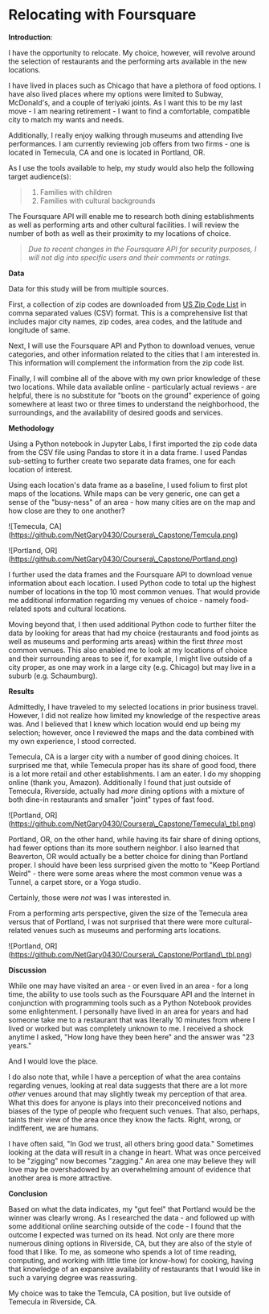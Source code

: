 # Relocating with Foursquare

**Introduction**:

I have the opportunity to relocate. My choice, however, will revolve
around the selection of restaurants and the performing arts available in
the new locations.

I have lived in places such as Chicago that have a plethora of food
options. I have also lived places where my options were limited to
Subway, McDonald's, and a couple of teriyaki joints. As I want this to
be my last move - I am nearing retirement - I want to find a
comfortable, compatible city to match my wants and needs.

Additionally, I really enjoy walking through museums and attending live
performances. I am currently reviewing job offers from two firms - one
is located in Temecula, CA and one is located in Portland, OR.

As I use the tools available to help, my study would also help the
following target audience(s):

> 1.  Families with children
> 2.  Families with cultural backgrounds

The Foursquare API will enable me to research both dining establishments
as well as performing arts and other cultural facilities. I will review
the number of both as well as their proximity to my locations of choice.

> *Due to recent changes in the Foursquare API for security purposes, I
> will not dig into specific users and their comments or ratings.*

**Data**

Data for this study will be from multiple sources.

First, a collection of zip codes are downloaded from [US Zip Code
List](www.uszipcodelist.com) in comma separated values (CSV) format.
This is a comprehensive list that includes major city names, zip codes,
area codes, and the latitude and longitude of same.

Next, I will use the Foursquare API and Python to download venues, venue
categories, and other information related to the cities that I am
interested in. This information will complement the information from the
zip code list.

Finally, I will combine all of the above with my own prior knowledge of
these two locations. While data available online - particularly actual
reviews - are helpful, there is no substitute for "boots on the ground"
experience of going somewhere at least two or three times to understand
the neighborhood, the surroundings, and the availability of desired
goods and services.

**Methodology**

Using a Python notebook in Jupyter Labs, I first imported the zip code
data from the CSV file using Pandas to store it in a data frame. I used
Pandas sub-setting to further create two separate data frames, one for
each location of interest.

Using each location's data frame as a baseline, I used folium to first
plot maps of the locations. While maps can be very generic, one can get
a sense of the "busy-ness" of an area - how many cities are on the map
and how close are they to one another?

!\[Temecula,
CA\](<a href="https://github.com/NetGary0430/Coursera_Capstone/Temcula.png" class="uri">https://github.com/NetGary0430/Coursera\_Capstone/Temcula.png</a>)

!\[Portland,
OR\](<a href="https://github.com/NetGary0430/Coursera_Capstone/Portland.png" class="uri">https://github.com/NetGary0430/Coursera\_Capstone/Portland.png</a>)

I further used the data frames and the Foursquare API to download venue
information about each location. I used Python code to total up the
highest number of locations in the top 10 most common venues. That would
provide me additional information regarding my venues of choice - namely
food-related spots and cultural locations.

Moving beyond that, I then used additional Python code to further filter
the data by looking for areas that had my choice (restaurants and food
joints as well as museums and performing arts areas) within the first
*three* most common venues. This also enabled me to look at my locations
of choice and their surrounding areas to see if, for example, I might
live outside of a city proper, as one may work in a large city (e.g.
Chicago) but may live in a suburb (e.g. Schaumburg).

**Results**

Admittedly, I have traveled to my selected locations in prior business
travel. However, I did not realize how limited my knowledge of the
respective areas was. And I believed that I knew which location would
end up being my selection; however, once I reviewed the maps and the
data combined with my own experience, I stood corrected.

Temecula, CA is a larger city with a number of good dining choices. It
surprised me that, while Temecula proper has its share of good food,
there is a lot more retail and other establishments. I am an eater. I do
my shopping online (thank you, Amazon). Additionally I found that just
outside of Temecula, Riverside, actually had *more* dining options with
a mixture of both dine-in restaurants and smaller "joint" types of fast
food.

!\[Portland,
OR\](<a href="https://github.com/NetGary0430/Coursera_Capstone/Temecula_tbl.png" class="uri">https://github.com/NetGary0430/Coursera\_Capstone/Temecula\_tbl.png</a>)

Portland, OR, on the other hand, while having its fair share of dining
options, had fewer options than its more southern neighbor. I also
learned that Beaverton, OR would actually be a better choice for dining
than Portland proper. I should have been less surprised given the motto
to "Keep Portland Weird" - there were some areas where the most common
venue was a Tunnel, a carpet store, or a Yoga studio.

Certainly, those were *not* was I was interested in.

From a performing arts perspective, given the size of the Temecula area
versus that of Portland, I was not surprised that there were more
cultural-related venues such as museums and performing arts locations.

!\[Portland,
OR\](<a href="https://github.com/NetGary0430/Coursera_Capstone/Portland_tbl.png" class="uri">https://github.com/NetGary0430/Coursera\_Capstone/Portland\_tbl.png</a>)

**Discussion**

While one may have visited an area - or even lived in an area - for a
long time, the ability to use tools such as the Foursquare API and the
Internet in conjunction with programming tools such as a Python Notebook
provides some enlightenment. I personally have lived in an area for
years and had someone take me to a restaurant that was literally 10
minutes from where I lived or worked but was completely unknown to me. I
received a shock anytime I asked, "How long have they been here" and the
answer was "23 years."

And I would love the place.

I do also note that, while I have a perception of what the area contains
regarding venues, looking at real data suggests that there are a lot
more *other* venues around that may slightly tweak my perception of that
area. What this does for anyone is plays into their preconceived notions
and biases of the type of people who frequent such venues. That also,
perhaps, taints their view of the area once they know the facts. Right,
wrong, or indifferent, we are humans.

I have often said, "In God we trust, all others bring good data."
Sometimes looking at the data will result in a change in heart. What was
once perceived to be "zigging" now becomes "zagging." An area one may
believe they will love may be overshadowed by an overwhelming amount of
evidence that another area is more attractive.

**Conclusion**

Based on what the data indicates, my "gut feel" that Portland would be
the winner was clearly wrong. As I researched the data - and followed up
with some additional online searching outside of the code - I found that
the outcome I expected was turned on its head. Not only are there more
numerous dining options in Riverside, CA, but they are also of the style
of food that I like. To me, as someone who spends a lot of time reading,
computing, and working with little time (or know-how) for cooking,
having that knowledge of an expansive availability of restaurants that I
would like in such a varying degree was reassuring.

My choice was to take the Temcula, CA position, but live outside of
Temecula in Riverside, CA.

